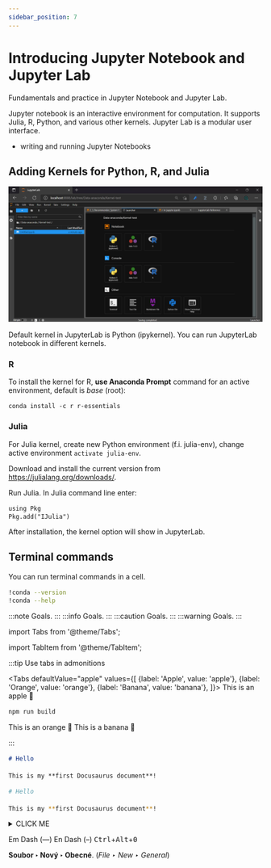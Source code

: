 ```yaml
---
sidebar_position: 7
---
```


# Introducing Jupyter Notebook and Jupyter Lab
Fundamentals and practice in Jupyter Notebook and Jupyter Lab.

Jupyter notebook is an interactive environment for computation. It supports Julia, R, Python, and various other kernels. Jupyter Lab is a modular user interface.

- writing and running Jupyter Notebooks


## Adding Kernels for Python, R, and Julia

![image](./images/jupyterlab-kernel.png)

Default kernel in JupyterLab is Python (ipykernel). You can run JupyterLab notebook in different kernels.

### R

To install the kernel for R, **use Anaconda Prompt** command for an active environment, default is *base* (root):

```
conda install -c r r-essentials
```
### Julia

For Julia kernel, create new Python environment (f.i. julia-env), change active environment `activate julia-env`.

Download and install the current version from https://julialang.org/downloads/.

Run Julia. In Julia command line enter:
```
using Pkg
Pkg.add("IJulia")
```
After installation, the kernel option will show in JupyterLab.


## Terminal commands

You can run terminal commands in a cell.

```bash
!conda --version
!conda --help
```

:::note
Goals.
:::
:::info
Goals.
:::
:::caution
Goals.
:::
:::warning
Goals.
:::

import Tabs from '@theme/Tabs';

import TabItem from '@theme/TabItem';

:::tip Use tabs in admonitions

<Tabs
  defaultValue="apple"
  values={[
    {label: 'Apple', value: 'apple'},
    {label: 'Orange', value: 'orange'},
    {label: 'Banana', value: 'banana'},
  ]}>
  <TabItem value="apple">This is an apple 🍎

  ```bash
  npm run build
  ```
  </TabItem>
  <TabItem value="orange">This is an orange 🍊</TabItem>
  <TabItem value="banana">This is a banana 🍌</TabItem>
</Tabs>

:::

```md title="docs/hello.md"
# Hello

This is my **first Docusaurus document**!
```

```bash
# Hello

This is my **first Docusaurus document**!
```

<details><summary>CLICK ME</summary>
<p>

#### yes, even hidden code blocks!
chaptertest

```python
print("hello world!")
```

</p>
</details>

Em Dash (—) En Dash (–)
<kbd>Ctrl</kbd>+<kbd>Alt</kbd>+<kbd>0</kbd>

**Soubor ‣ Nový ‣ Obecné**. (*File ‣ New ‣ General*)

